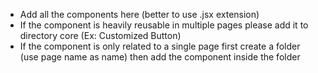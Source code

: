 - Add all the components here (better to use .jsx extension)
- If the component is heavily reusable in multiple pages please add it to directory core (Ex: Customized Button)
- If the component is only related to a single page first create a folder (use page name as name) then add the component inside the folder